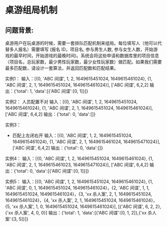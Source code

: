 # 桌游组局机制

## 问题背景:
桌游用户在玩桌游的时候，需要一套排队匹配机制来组局。每位填写人（他可以代替多人报名）需要填写 (报名 ID，项目名, 参与男生人数, 参与女生人数，开始游戏的最早时间，开始游戏的最晚时间)。系统会将这些申请和数据库里的项目信息（项目名，总玩家数，最少男性玩家数，最少女性玩家数）做匹配。如果我们需要最多匹配数，请设计一套算法，并返回匹配数和匹配结果。

实例1：
输入：[{0, 'ABC 间谍', 1, 2, 1649615451024, 1649615461024}, {1, 'ABC 间谍', 2, 1, 1649615451024, 1649615461024}],
      ['ABC 间谍', 6,2,2]
输出：{'total': 1, 'data':[{'ABC 间谍':[0, 1]}]}

实例2：
人员配置不对
输入：[{0, 'ABC 间谍', 1, 2, 1649615451024, 1649615461024}, {1, 'ABC 间谍', 2, 1, 1649615451024, 1649615461024}],
      ['ABC 间谍', 6,4,2]
输出：{'total': 0, 'data':[]}

实例3：
* 匹配上左闭右开
输入：[{0, 'ABC 间谍', 1, 2, 1649615451024, 1649615461024}, {1, 'ABC 间谍', 2, 1, 1649615461024, 1649615471024}],
      ['ABC 间谍', 6,4,2]
输出：{'total': 0, 'data':[]}

实例4：
输入：[{0, 'ABC 间谍', 1, 2, 1649615451024, 1649615461024}, {1, 'ABC 间谍', 2, 1, 1649615461023, 1649615471024}],
      ['ABC 间谍', 6,4,2]
输出：{'total': 0, 'data':[{'ABC 间谍':[0, 1]}]}

实例5：
输入：[{0, 'ABC 间谍', 1, 2, 1649615451024, 1649615461024}, {1, 'ABC 间谍', 0, 1, 1649615451024, 1649615461024}，{2, 'ABC 间谍', 1, 1, 1649615451024, 1649615461024}，{3, 'xx 杀人案', 2, 1, 1649615451024, 1649615461024}，{4, 'xx 杀人案', 2, 1, 1649615451024, 1649615461024}，{5, 'xx 杀人案', 1, 0, 1649615451024, 1649615461024}],
      [{'ABC 间谍', 6, 2, 2},{'xx 杀人案', 4, 0, 0}]
输出：{'total': 1, 'data':[{'ABC 间谍':[0, 1, 2]},{'xx 杀人案':[3, 5]}]}